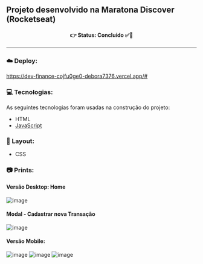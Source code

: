 ## Projeto desenvolvido na Maratona Discover (Rocketseat)
<h4 align='center'>
👉 Status: Concluído ✅👏
</h4>
<hr />

### ☁️ Deploy:
https://dev-finance-cojfu0ge0-debora7376.vercel.app/#

### 💻 Tecnologias:
As seguintes tecnologias foram usadas na construção do projeto:

- HTML
- [JavaScript](https://www.javascript.com/)

### 🎨 Layout:
- CSS

### 📷 Prints:
#### Versão Desktop: Home
  ![image](https://user-images.githubusercontent.com/59145479/153723588-59f1f5b5-d26d-4be8-91e6-7ce1d620093e.png)

#### Modal - Cadastrar nova Transação
  ![image](https://user-images.githubusercontent.com/59145479/153723734-93c5feea-36c3-4cc1-8d2f-730d7b72b177.png)

#### Versão Mobile:
  ![image](https://user-images.githubusercontent.com/59145479/153893432-df77f7f4-b080-4325-8ad5-239aee5a6da6.png)
  ![image](https://user-images.githubusercontent.com/59145479/153893124-d4d9a7b5-85ca-44f3-b68f-7b96d7f927a0.png)
  ![image](https://user-images.githubusercontent.com/59145479/153893196-2918d01f-52ad-4135-b60b-7febd2aa0909.png)



